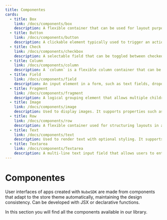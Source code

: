 ```yaml
---
title: Componentes
cards:
  - title: Box
    link: /docs/components/box
    description: A flexible container that can be used for layout purposes. It supports properties like width, height, padding, margin, and flex-based alignment.
  - title: Button
    link: /docs/components/button
    description: A clickable element typically used to trigger an action or submit a form. It supports properties such as `text`, `onClick`, and style configurations.
  - title: Check
    link: /docs/components/checkbox
    description: A selectable field that can be toggled between checked and unchecked states. It is typically used to allow users to select one or more options.
  - title: Column
    link: /docs/components/column
    description: A `column` is a flexible column container that can be used for structuring layouts. It inherits most properties from `box`, except for the `direction` property.
  - title: Field
    link: /docs/components/field
    description: An input element in a form, such as text fields, dropdowns, or checkboxes. It supports properties like `name`, `label`, and event handlers (`onChange`, `onBlur`, `onFocus`).
  - title: Fragment
    link: /docs/components/fragment
    description: A logical grouping element that allows multiple children to be wrapped without introducing an additional components.
  - title: Image
    link: /docs/components/image
    description: Used to display images. It supports properties such as `src`, `alt`, `width`, `height`, and responsive `sources` for different screen sizes.
  - title: Row
    link: /docs/components/row
    description: A flexible container used for structuring layouts in a horizontal direction. It inherits most properties from `box`, except for the `direction` property.
  - title: Text
    link: /docs/components/text
    description: Used to render text with optional styling. It supports properties such as `color`, `background`, `heading` levels (h1-h6), text formatting `modifiers` (bold, italic, etc.), and inline display.
  - title: Textarea
    link: /docs/components/Textarea
    description: A multi-line text input field that allows users to enter longer texts. It supports properties such as `name`, `value`, and event handlers (`onChange`, `onBlur`, `onFocus`).
---
```


# Componentes

User interfaces of apps created with `NubeSDK` are made from components that adapt to the store theme automatically, maintaining the design consistency. Can be developed with JSX or declarative functions.

In this section you will find all the components available in our library.

<CardGrid :items="$frontmatter.cards" />
